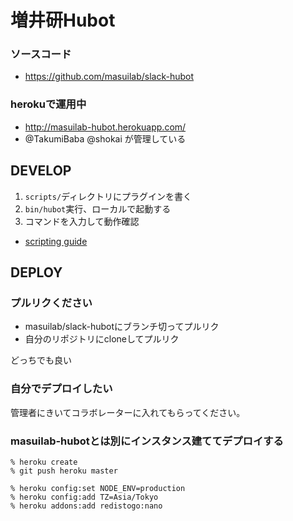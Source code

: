 # 増井研Hubot

### ソースコード
- https://github.com/masuilab/slack-hubot

### herokuで運用中

- http://masuilab-hubot.herokuapp.com/
- @TakumiBaba @shokai が管理している


## DEVELOP

1. `scripts/`ディレクトリにプラグインを書く
2. `bin/hubot`実行、ローカルで起動する
3. コマンドを入力して動作確認

- [scripting guide](https://github.com/github/hubot/blob/master/docs/scripting.md)


## DEPLOY

### プルリクください

- masuilab/slack-hubotにブランチ切ってプルリク
- 自分のリポジトリにcloneしてプルリク

どっちでも良い


### 自分でデプロイしたい
管理者にきいてコラボレーターに入れてもらってください。


### masuilab-hubotとは別にインスタンス建ててデプロイする

    % heroku create
    % git push heroku master

    % heroku config:set NODE_ENV=production
    % heroku config:add TZ=Asia/Tokyo
    % heroku addons:add redistogo:nano

